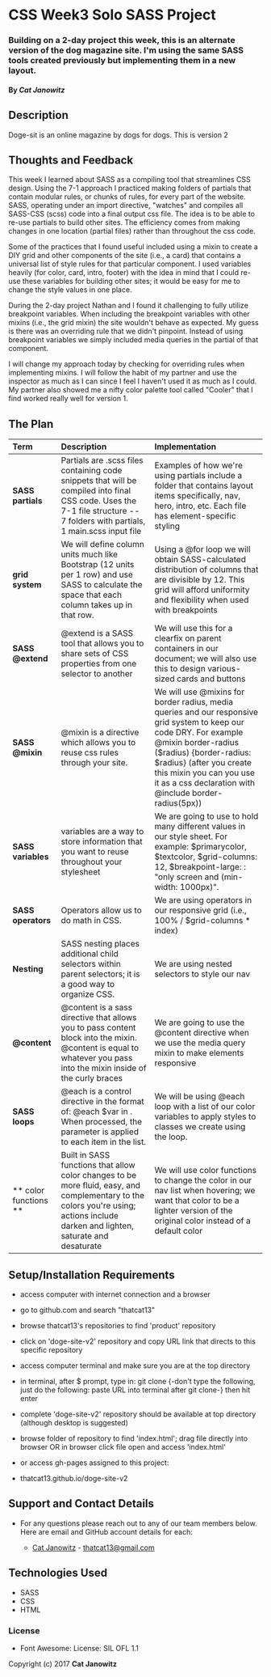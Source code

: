 # CSS Week3 Solo SASS Project

### Building on a 2-day project this week, this is an alternate version of the dog magazine site. I'm using the same SASS tools created previously but implementing them in a new layout.

#### By _Cat Janowitz_

## Description

Doge-sit is an online magazine by dogs for dogs. This is version 2

## Thoughts and Feedback

This week I learned about SASS as a compiling tool that streamlines CSS design.  Using the 7-1 approach I practiced making folders of partials that contain modular rules, or chunks of rules, for every part of the website. SASS, operating under an import directive, "watches" and compiles all SASS-CSS (scss) code into a final output css file. The idea is to be able to re-use partials to build other sites. The efficiency comes from making changes in one location (partial files) rather than throughout the css code.

Some of the practices that I found useful included using a mixin to create a DIY grid and other components of the site (i.e., a card) that contains a universal list of style rules for that particular component. I used variables heavily (for color, card, intro, footer) with the idea in mind that I could re-use these variables for building other sites; it would be easy for me to change the style values in one place.

During the 2-day project Nathan and I found it challenging to fully utilize breakpoint variables. When including the breakpoint variables with other mixins (i.e., the grid mixin) the site wouldn't behave as expected. My guess is there was an overriding rule that we didn't pinpoint. Instead of using breakpoint variables we simply included media queries in the partial of that component.

I will change my approach today by checking for overriding rules when implementing mixins. I will follow the habit of my partner and use the inspector as much as I can since I feel I haven't used it as much as I could. My partner also showed me a nifty color palette tool called "Cooler" that I find worked really well for version 1.



## The Plan
| Term | Description | Implementation |
| :-------------     | :------------- | :------------- |
| **SASS partials** | Partials are .scss files containing code snippets that will be compiled into final CSS code. Uses the 7-1 file structure -- 7 folders with partials, 1 main.scss input file | Examples of how we're using partials include a folder that contains layout items specifically, nav, hero, intro, etc. Each file has element-specific styling |
| **grid system** | We will define column units much like Bootstrap (12 units per 1 row) and use SASS to calculate the space that each column takes up in that row. | Using a @for loop we will obtain SASS-calculated distribution of columns that are divisible by 12. This grid will afford uniformity and flexibility when used with breakpoints |
| **SASS @extend** | @extend is a SASS tool that allows you to share sets of CSS properties from one selector to another | We will use this for a clearfix on parent containers in our document; we will also use this to design various-sized cards and buttons |
| **SASS @mixin** | @mixin is a directive which allows you to reuse css rules through your site.| We will use @mixins for border radius, media queries and our responsive grid system to keep our code DRY. For example @mixin border-radius ($radius) {border-radius: $radius} (after you create this mixin you can you use it as a css declaration with @include border-radius(5px))|
|**SASS variables**| variables are a way to store information that you want to reuse throughout your stylesheet | We are going to use to hold many different values in our style sheet. For example: $primarycolor, $textcolor, $grid-columns: 12, $breakpoint-large: : "only screen and (min-width: 1000px)". |
| **SASS operators** | Operators allow us to do math in CSS. | We are using operators in our responsive grid (i.e., 100% / $grid-columns * index) |
| **Nesting** | SASS nesting places additional child selectors within parent selectors; it is a good way to organize CSS. | We are using nested selectors to style our nav |
| **@content** | @content is a sass directive that allows you to pass content block into the mixin. @content is equal to whatever you pass into the mixin inside of the curly braces | We are going to use the @content directive when we use the media query mixin to make elements responsive |
| **SASS loops** | @each is a control directive in the format of: @each $var in <list>. When processed, the parameter is applied to each item in the list. | We will be using @each loop  with a list of our color variables to apply styles to classes we create using the loop. |
| ** color functions ** | Built in SASS functions that allow color changes to be more fluid, easy, and complementary to the colors you're using; actions include darken and lighten, saturate and desaturate | We will use color functions to change the color in our nav list when hovering; we want that color to be a lighter version of the original color instead of a default color |


## Setup/Installation Requirements

* access computer with internet connection and a browser
* go to github.com and search "thatcat13"
* browse thatcat13's repositories to find 'product' repository
* click on 'doge-site-v2' repository and copy URL link that directs to this specific repository
* access computer terminal and make sure you are at the top directory
* in terminal, after $ prompt, type in: git clone {-don't type the following, just do the following: paste URL into terminal after git clone-} then hit enter
* complete 'doge-site-v2' repository should be available at top directory (although desktop is suggested)
* browse folder of repository to find 'index.html'; drag file directly into browser OR in browser click file open and access 'index.html'


* or access gh-pages assigned to this project:
* thatcat13.github.io/doge-site-v2

## Support and Contact Details
* For any questions please reach out to any of our team members below. Here are email and GitHub account details for each:

  * [Cat Janowitz](https://github.com/thatcat13) - thatcat13@gmail.com


## Technologies Used
* SASS
* CSS
* HTML


### License
* Font Awesome: License: SIL OFL 1.1



Copyright (c) 2017 **Cat Janowitz**
